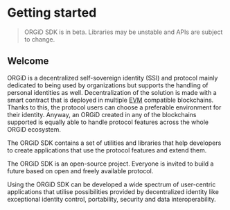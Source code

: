 # Getting started

> ORGiD SDK is in beta. Libraries may be unstable and APIs are subject to change.

## Welcome

ORGiD is a decentralized self-sovereign identity (SSI) and protocol mainly dedicated to being used by organizations but supports the handling of personal identities as well. Decentralization of the solution is made with a smart contract that is deployed in multiple [EVM](https://ethereum.org/en/developers/docs/evm/) compatible blockchains. Thanks to this, the protocol users can choose a preferable environment for their identity. Anyway, an ORGiD created in any of the blockchains supported is equally able to handle protocol features across the whole ORGiD ecosystem.

The ORGiD SDK contains a set of utilities and libraries that help developers to create applications that use the protocol features and extend them.

The ORGiD SDK is an open-source project. Everyone is invited to build a future based on open and freely available protocol.

Using the ORGiD SDK can be developed a wide spectrum of user-centric applications that utilise possibilities provided by decentralized identity like exceptional identity control, portability, security and data interoperability.
